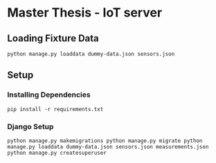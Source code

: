 Master Thesis - IoT server
=========================


Loading Fixture Data
--------------------

`python manage.py loaddata dummy-data.json sensors.json`


Setup
-----

### Installing Dependencies

`pip install -r requirements.txt`

### Django Setup

`
python manage.py makemigrations
python manage.py migrate
python manage.py loaddata dummy-data.json sensors.json measurements.json
python manage.py createsuperuser
`
